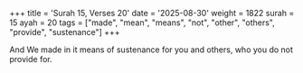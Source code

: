 +++
title = 'Surah 15, Verses 20'
date = '2025-08-30'
weight = 1822
surah = 15
ayah = 20
tags = ["made", "mean", "means", "not", "other", "others", "provide", "sustenance"]
+++

And We made in it means of sustenance for you and others, who you do not provide for.